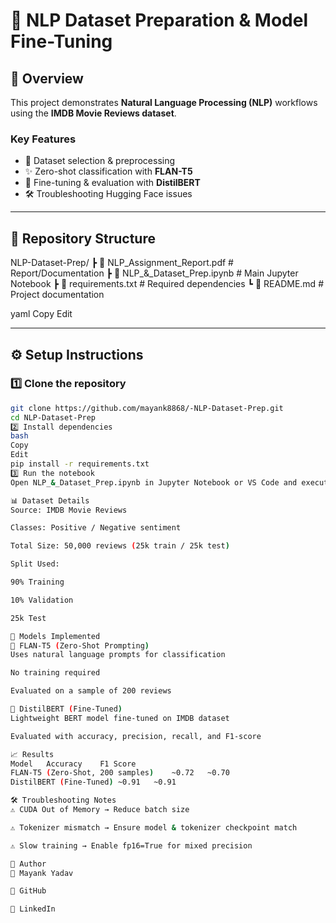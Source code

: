 # 📌 NLP Dataset Preparation & Model Fine-Tuning  

## 📖 Overview  
This project demonstrates **Natural Language Processing (NLP)** workflows using the **IMDB Movie Reviews dataset**.  

### Key Features  
- 📂 Dataset selection & preprocessing  
- ✨ Zero-shot classification with **FLAN-T5**  
- 🔧 Fine-tuning & evaluation with **DistilBERT**  
- 🛠 Troubleshooting Hugging Face issues  

---

## 📂 Repository Structure  
NLP-Dataset-Prep/
┣ 📜 NLP_Assignment_Report.pdf # Report/Documentation
┣ 📜 NLP_&_Dataset_Prep.ipynb # Main Jupyter Notebook
┣ 📜 requirements.txt # Required dependencies
┗ 📜 README.md # Project documentation

yaml
Copy
Edit

---

## ⚙️ Setup Instructions  

### 1️⃣ Clone the repository  
```bash
git clone https://github.com/mayank8868/-NLP-Dataset-Prep.git
cd NLP-Dataset-Prep
2️⃣ Install dependencies
bash
Copy
Edit
pip install -r requirements.txt
3️⃣ Run the notebook
Open NLP_&_Dataset_Prep.ipynb in Jupyter Notebook or VS Code and execute cells step by step.

📊 Dataset Details
Source: IMDB Movie Reviews

Classes: Positive / Negative sentiment

Total Size: 50,000 reviews (25k train / 25k test)

Split Used:

90% Training

10% Validation

25k Test

🚀 Models Implemented
🔹 FLAN-T5 (Zero-Shot Prompting)
Uses natural language prompts for classification

No training required

Evaluated on a sample of 200 reviews

🔹 DistilBERT (Fine-Tuned)
Lightweight BERT model fine-tuned on IMDB dataset

Evaluated with accuracy, precision, recall, and F1-score

📈 Results
Model	Accuracy	F1 Score
FLAN-T5 (Zero-Shot, 200 samples)	~0.72	~0.70
DistilBERT (Fine-Tuned)	~0.91	~0.91

🛠 Troubleshooting Notes
⚠️ CUDA Out of Memory → Reduce batch size

⚠️ Tokenizer mismatch → Ensure model & tokenizer checkpoint match

⚠️ Slow training → Enable fp16=True for mixed precision

🙌 Author
👤 Mayank Yadav

🔗 GitHub

🔗 LinkedIn
